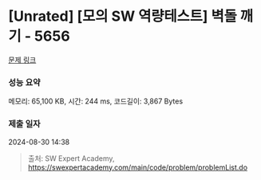 # [Unrated] [모의 SW 역량테스트] 벽돌 깨기 - 5656 

[문제 링크](https://swexpertacademy.com/main/code/problem/problemDetail.do?contestProbId=AWXRQm6qfL0DFAUo) 

### 성능 요약

메모리: 65,100 KB, 시간: 244 ms, 코드길이: 3,867 Bytes

### 제출 일자

2024-08-30 14:38



> 출처: SW Expert Academy, https://swexpertacademy.com/main/code/problem/problemList.do